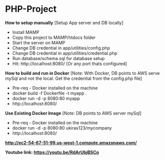 # PHP-Project  

**How to setup manually** [Setup App server and DB locally]
- Install MAMP
- Copy this project to MAMP/htdocs folder
- Start the server on MAMP
- Change DB credential in app/utilities/config.php
- Change DB credential in app/utilities/credential.php
- Run database/schema.sql for database setup
- Hit: http://localhost:8080/ [Or any port thats configured]

**How to build and run in Docker** [Note: With Docker, DB points to AWS serve mySql and not the local. Get the credential from the config.php file]
- Pre-req - Docker installed on the machine
- docker build -f Dockerfile -t myapp .
- docker run -d -p 8080:80 myapp
- http://localhost:8080/

**Use Existing Docker Image** [Note: DB points to AWS server mySql]
- Pre-req - Docker installed on the machine
- docker run -d -p 8080:80 ukiras123/mycompany
- http://localhost:8080/

**http://ec2-54-67-51-99.us-west-1.compute.amazonaws.com/**

**Youtube link: https://youtu.be/RdArUbjBSCo**

